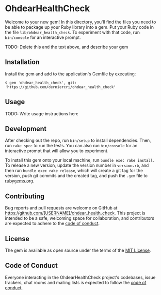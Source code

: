 # OhdearHealthCheck

Welcome to your new gem! In this directory, you'll find the files you need to be able to package up your Ruby library into a gem. Put your Ruby code in the file `lib/ohdear_health_check`. To experiment with that code, run `bin/console` for an interactive prompt.

TODO: Delete this and the text above, and describe your gem

## Installation

Install the gem and add to the application's Gemfile by executing:

    $ gem 'ohdear_health_check', git: 'https://github.com/derniercri/ohdear_health_check'


## Usage

TODO: Write usage instructions here

## Development

After checking out the repo, run `bin/setup` to install dependencies. Then, run `rake spec` to run the tests. You can also run `bin/console` for an interactive prompt that will allow you to experiment.

To install this gem onto your local machine, run `bundle exec rake install`. To release a new version, update the version number in `version.rb`, and then run `bundle exec rake release`, which will create a git tag for the version, push git commits and the created tag, and push the `.gem` file to [rubygems.org](https://rubygems.org).

## Contributing

Bug reports and pull requests are welcome on GitHub at https://github.com/[USERNAME]/ohdear_health_check. This project is intended to be a safe, welcoming space for collaboration, and contributors are expected to adhere to the [code of conduct](https://github.com/[USERNAME]/ohdear_health_check/blob/develop/CODE_OF_CONDUCT.md).

## License

The gem is available as open source under the terms of the [MIT License](https://opensource.org/licenses/MIT).

## Code of Conduct

Everyone interacting in the OhdearHealthCheck project's codebases, issue trackers, chat rooms and mailing lists is expected to follow the [code of conduct](https://github.com/[USERNAME]/ohdear_health_check/blob/develop/CODE_OF_CONDUCT.md).
